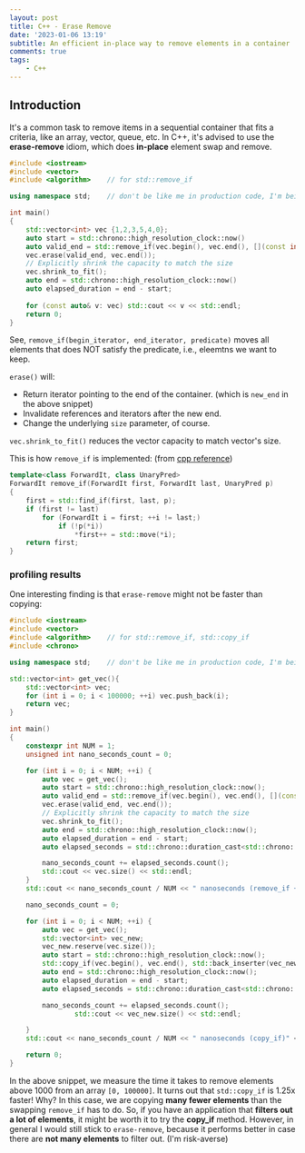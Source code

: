 ```yaml
---
layout: post
title: C++ - Erase Remove
date: '2023-01-06 13:19'
subtitle: An efficient in-place way to remove elements in a container
comments: true
tags:
    - C++
---
```


## Introduction

It's a common task to remove items in a sequential container that fits a criteria, like an array, vector, queue, etc. In C++, it's advised to use the **erase-remove** idiom, which does **in-place** element swap and remove.

```cpp
#include <iostream>
#include <vector>
#include <algorithm>    // for std::remove_if

using namespace std;    // don't be like me in production code, I'm being lazy :)

int main()
{
    std::vector<int> vec {1,2,3,5,4,0};
    auto start = std::chrono::high_resolution_clock::now()
    auto valid_end = std::remove_if(vec.begin(), vec.end(), [](const int& i){return i > 3;});
    vec.erase(valid_end, vec.end());
    // Explicitly shrink the capacity to match the size
    vec.shrink_to_fit();
    auto end = std::chrono::high_resolution_clock::now()
    auto elapsed_duration = end - start;
    
    for (const auto& v: vec) std::cout << v << std::endl;
    return 0;
}
```

See, `remove_if(begin_iterator, end_iterator, predicate)` moves all elements that does NOT satisfy the predicate, i.e., eleemtns we want to keep.  

`erase()` will:

- Return iterator pointing to the end of the container. (which is `new_end` in the above snippet)
- Invalidate references and iterators after the new end.
- Change the underlying `size` parameter, of course.

`vec.shrink_to_fit()` reduces the vector capacity to match vector's size.

This is how `remove_if` is implemented: (from [cpp reference](https://en.cppreference.com/w/cpp/algorithm/remove))

```cpp
template<class ForwardIt, class UnaryPred>
ForwardIt remove_if(ForwardIt first, ForwardIt last, UnaryPred p)
{
    first = std::find_if(first, last, p);
    if (first != last)
        for (ForwardIt i = first; ++i != last;)
            if (!p(*i))
                *first++ = std::move(*i);
    return first;
}
```


### profiling results

One interesting finding is that `erase-remove` might not be faster than copying:

```cpp
#include <iostream>
#include <vector>
#include <algorithm>    // for std::remove_if, std::copy_if
#include <chrono>

using namespace std;    // don't be like me in production code, I'm being lazy :)

std::vector<int> get_vec(){
    std::vector<int> vec;
    for (int i = 0; i < 100000; ++i) vec.push_back(i);
    return vec;
}

int main()
{
    constexpr int NUM = 1;
    unsigned int nano_seconds_count = 0;

    for (int i = 0; i < NUM; ++i) {
        auto vec = get_vec();
        auto start = std::chrono::high_resolution_clock::now();
        auto valid_end = std::remove_if(vec.begin(), vec.end(), [](const int& i){ return i > 1000; });
        vec.erase(valid_end, vec.end());
        // Explicitly shrink the capacity to match the size
        vec.shrink_to_fit();
        auto end = std::chrono::high_resolution_clock::now();
        auto elapsed_duration = end - start;
        auto elapsed_seconds = std::chrono::duration_cast<std::chrono::nanoseconds>(elapsed_duration);

        nano_seconds_count += elapsed_seconds.count();
        std::cout << vec.size() << std::endl;
    }
    std::cout << nano_seconds_count / NUM << " nanoseconds (remove_if + erase)" << std::endl;

    nano_seconds_count = 0;

    for (int i = 0; i < NUM; ++i) {
        auto vec = get_vec();
        std::vector<int> vec_new;
        vec_new.reserve(vec.size());
        auto start = std::chrono::high_resolution_clock::now();
        std::copy_if(vec.begin(), vec.end(), std::back_inserter(vec_new), [](const int& i){ return i <= 1000; });
        auto end = std::chrono::high_resolution_clock::now();
        auto elapsed_duration = end - start;
        auto elapsed_seconds = std::chrono::duration_cast<std::chrono::nanoseconds>(elapsed_duration);

        nano_seconds_count += elapsed_seconds.count();
                std::cout << vec_new.size() << std::endl;

    }
    std::cout << nano_seconds_count / NUM << " nanoseconds (copy_if)" << std::endl;

    return 0;
}
```

In the above snippet, we measure the time it takes to remove elements above 1000 from an array `[0, 100000]`. It turns out that `std::copy_if` is 1.25x faster! Why? In this case, we are copying **many fewer elements** than the swapping `remove_if` has to do. So, if you have an application that **filters out a lot of elements**, it might be worth it to try the **copy_if** method. However, in general I would still stick to `erase-remove`, because it performs better in case there are **not many elements** to filter out. (I'm risk-averse)